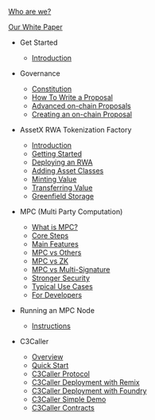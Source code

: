 
[Who are we?](/README.md)

[Our White Paper](/ContinuumDAO/WhitePaper.md)

* Get Started

  * [Introduction](/ContinuumDAO/Introduction.md)

* Governance

  * [Constitution](/ContinuumDAO/Governance/Constitution.md)
  * [How To Write a Proposal](/ContinuumDAO/Governance/HowToWriteAProposal.md)
  * [Advanced on-chain Proposals](/ContinuumDAO/Governance/AdvancedProposals.md)
  * [Creating an on-chain Proposal](/ContinuumDAO/Governance/CreatingProposal.md)

* AssetX RWA Tokenization Factory

  * [Introduction](/ContinuumDAO/AssetX/Introduction.md)
  * [Getting Started](/ContinuumDAO/AssetX/GettingStarted.md)
  * [Deploying an RWA](/ContinuumDAO/AssetX/DeployingRWA.md)
  * [Adding Asset Classes](/ContinuumDAO/AssetX/AssetClasses.md)
  * [Minting Value](/ContinuumDAO/AssetX/MintingValue.md)
  * [Transferring Value](/ContinuumDAO/AssetX/TransferringValue.md)
  * [Greenfield Storage](/ContinuumDAO/AssetX/GreenfieldStorage.md)

* MPC (Multi Party Computation)

  * [What is MPC?](/ContinuumDAO/MPC/WhatIsMPC.md)
  * [Core Steps](/ContinuumDAO/MPC/CoreSteps.md)
  * [Main Features](/ContinuumDAO/MPC/MainFeatures.md)
  * [MPC vs Others](/ContinuumDAO/MPC/MPCvsOthers.md)
  * [MPC vs ZK](/ContinuumDAO/MPC/MPCvsZK.md)
  * [MPC vs Multi-Signature](/ContinuumDAO/MPC/MPCvsMultiSig.md)
  * [Stronger Security](/ContinuumDAO/MPC/StrongerSecurity.md)
  * [Typical Use Cases](/ContinuumDAO/MPC/TypicalUseCases.md)
  * [For Developers](/ContinuumDAO/MPC/ForDevelopers.md)

* Running an MPC Node

  * [Instructions](/ContinuumDAO/RunningInstructions/NodeRunningInstruction.md)

* C3Caller

  * [Overview](/ContinuumDAO/C3Caller/Overview.md)
  * [Quick Start](/ContinuumDAO/C3Caller/QuickStart.md)
  * [C3Caller Protocol](/ContinuumDAO/C3Caller/C3CallerProtocol.md)
  * [C3Caller Deployment with Remix](/ContinuumDAO/C3Caller/C3CallerTest.md)
  - [C3Caller Deployment with Foundry](/ContinuumDAO/C3Caller/C3CallerFoundry.md)
  * [C3Caller Simple Demo](/ContinuumDAO/C3Caller/C3CallerDemo.md)
  * [C3Caller Contracts](/ContinuumDAO/C3Caller/ContractAddresses.md)


